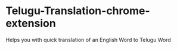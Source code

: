 # Telugu-Translation-chrome-extension

Helps you with quick translation of an English Word to Telugu Word
